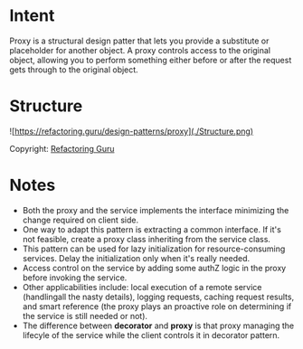 # Intent
Proxy is a structural design patter that lets you provide a substitute or placeholder for another object. A proxy controls access to the original object, allowing you to perform something either before or after the request gets through to the original object.

# Structure
![https://refactoring.guru/design-patterns/proxy](./Structure.png)

Copyright: [Refactoring Guru](https://refactoring.guru/design-patterns/proxy)

# Notes 
* Both the proxy and the service implements the interface minimizing the change required on client side.
* One way to adapt this pattern is extracting a common interface. If it's not feasible, create a proxy class inheriting from the service class.
* This pattern can be used for lazy initialization for resource-consuming services. Delay the initialization only when it's really needed.
* Access control on the service by adding some authZ logic in the proxy before invoking the service.
* Other applicabilities include: local execution of a remote service (handlingall the nasty details), logging requests, caching request results, and smart reference (the proxy plays an proactive role on determining if the service is still needed or not).
* The difference between **decorator** and **proxy** is that proxy managing the lifecyle of the service while the client controls it in decorator pattern.